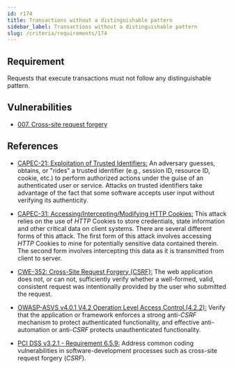 ```yaml
---
id: r174
title: Transactions without a distinguishable pattern
sidebar_label: Transactions without a distinguishable pattern
slug: /criteria/requirements/174
---
```


## Requirement

Requests that execute transactions
must not follow any distinguishable pattern.

## Vulnerabilities

- [007. Cross-site request forgery](/criteria/vulnerabilities/007)

## References

- [CAPEC-21: Exploitation of Trusted Identifiers:](http://capec.mitre.org/data/definitions/21.html)
An adversary guesses, obtains,
or "rides" a trusted identifier
(e.g., session ID, resource ID, cookie, etc.)
to perform authorized actions
under the guise of an authenticated user
or service.
Attacks on trusted identifiers
take advantage of the fact that some software
accepts user input without verifying its authenticity.

- [CAPEC-31: Accessing/Intercepting/Modifying HTTP Cookies:](http://capec.mitre.org/data/definitions/31.html)
This attack relies on the use of *HTTP* Cookies
to store credentials, state information
and other critical data on client systems.
There are several different forms of this attack.
The first form of this attack involves accessing *HTTP* Cookies
to mine for potentially sensitive data contained therein.
The second form
involves intercepting this data as it is transmitted
from client to server.

- [CWE-352: Cross-Site Request Forgery (CSRF):](https://cwe.mitre.org/data/definitions/352.html)
The web application does not,
or can not,
sufficiently verify whether a well-formed,
valid, consistent request was intentionally provided
by the user who submitted the request.

- [OWASP-ASVS v4.0.1 V4.2 Operation Level Access Control.(4.2.2):](https://owasp.org/www-pdf-archive/OWASP_Application_Security_Verification_Standard_4.0-en.pdf)
Verify that the application
or framework enforces a strong anti-*CSRF* mechanism
to protect authenticated functionality,
and effective anti-automation
or anti-*CSRF* protects unauthenticated functionality.

- [PCI DSS v3.2.1 - Requirement 6.5.9:](https://www.pcisecuritystandards.org/documents/PCI_DSS_v3-2-1.pdf)
Address common coding vulnerabilities
in software-development processes
such as cross-site request forgery (*CSRF*).
